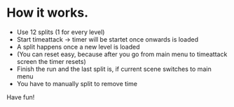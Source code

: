 # How it works.

- Use 12 splits (1 for every level) 
- Start timeattack -> timer will be startet once onwards is loaded
- A split happens once a new level is loaded
- (You can reset easy, because after you go from main menu to timeattack screen the timer resets)
- Finish the run and the last split is, if current scene switches to main menu
- You have to manually split to remove time

Have fun!
